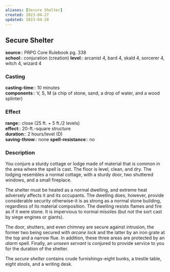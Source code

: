 ```yaml
---
aliases: [Secure Shelter]
created: 2023-04-27
updated: 2023-04-28
---
```


## Secure Shelter

**source**:: PRPG Core Rulebook pg. 338  
**school**:: conjuration (creation)
**level**:: arcanist 4, bard 4, skald 4, sorcerer 4, witch 4, wizard 4

### Casting

**casting-time**:: 10 minutes  
**components**:: V, S, M (a chip of stone, sand, a drop of water, and a wood splinter)

### Effect

**range**:: close (25 ft. + 5 ft./2 levels)  
**effect**:: 20-ft.-square structure  
**duration**:: 2 hours/level (D)  
**saving-throw**:: none
**spell-resistance**:: no

### Description

You conjure a sturdy cottage or lodge made of material that is common in the area where the spell is cast. The floor is level, clean, and dry. The lodging resembles a normal cottage, with a sturdy door, two shuttered windows, and a small fireplace.  
  
The shelter must be heated as a normal dwelling, and extreme heat adversely affects it and its occupants. The dwelling does, however, provide considerable security otherwise-it is as strong as a normal stone building, regardless of its material composition. The dwelling resists flames and fire as if it were stone. It is impervious to normal missiles (but not the sort cast by siege engines or giants).  
  
The door, shutters, and even chimney are secure against intrusion, the former two being secured with *arcane lock* and the latter by an iron grate at the top and a narrow flue. In addition, these three areas are protected by an *alarm* spell. Finally, an *unseen servant* is conjured to provide service to you for the duration of the shelter.  
  
The *secure shelter* contains crude furnishings-eight bunks, a trestle table, eight stools, and a writing desk.
